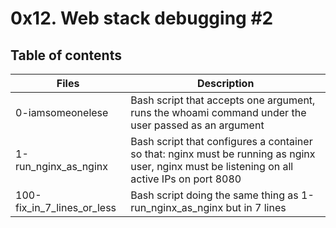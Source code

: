 # 0x12. Web stack debugging #2
## Table of contents
|Files |Description|
| --- | --- |
|0-iamsomeonelese	|Bash script that accepts one argument, runs the whoami command under the user passed as an argument|
|1-run_nginx_as_nginx	|Bash script that configures a container so that: nginx must be running as nginx user, nginx must be listening on all active IPs on port 8080|
|100-fix_in_7_lines_or_less|	Bash script doing the same thing as 1-run_nginx_as_nginx but in 7 lines|
